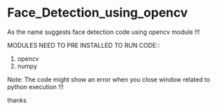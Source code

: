 # Face_Detection_using_opencv
As the name suggests face detection code using opencv module !!!



MODULES NEED TO PRE INSTALLED TO RUN CODE::
1. opencv 
2. numpy

Note: The code might show an error when you close window related to python execution  !!!

thanks
